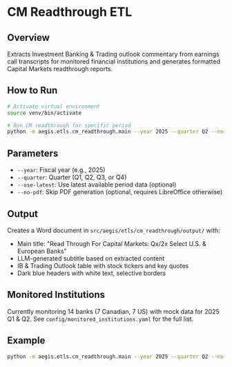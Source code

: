 # CM Readthrough ETL

## Overview
Extracts Investment Banking & Trading outlook commentary from earnings call transcripts for monitored financial institutions and generates formatted Capital Markets readthrough reports.

## How to Run

```bash
# Activate virtual environment
source venv/bin/activate

# Run CM readthrough for specific period
python -m aegis.etls.cm_readthrough.main --year 2025 --quarter Q2 --no-pdf
```

## Parameters
- `--year`: Fiscal year (e.g., 2025)
- `--quarter`: Quarter (Q1, Q2, Q3, or Q4)
- `--use-latest`: Use latest available period data (optional)
- `--no-pdf`: Skip PDF generation (optional, requires LibreOffice otherwise)

## Output
Creates a Word document in `src/aegis/etls/cm_readthrough/output/` with:
- Main title: "Read Through For Capital Markets: Qx/2x Select U.S. & European Banks"
- LLM-generated subtitle based on extracted content
- IB & Trading Outlook table with stock tickers and key quotes
- Dark blue headers with white text, selective borders

## Monitored Institutions
Currently monitoring 14 banks (7 Canadian, 7 US) with mock data for 2025 Q1 & Q2.
See `config/monitored_institutions.yaml` for the full list.

## Example
```bash
python -m aegis.etls.cm_readthrough.main --year 2025 --quarter Q2 --no-pdf
```
